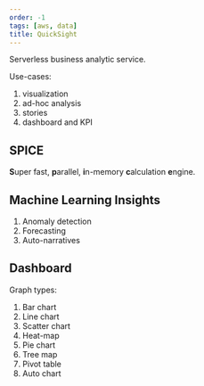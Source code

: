 ```yaml
---
order: -1
tags: [aws, data]
title: QuickSight
---
```


Serverless business analytic service.

Use-cases:
1. visualization
2. ad-hoc analysis
3. stories
4. dashboard and KPI

## SPICE

**S**uper fast, **p**arallel, **i**n-memory **c**alculation **e**ngine.

## Machine Learning Insights

1. Anomaly detection
2. Forecasting
3. Auto-narratives

## Dashboard

Graph types:
1. Bar chart
2. Line chart
3. Scatter chart
4. Heat-map
5. Pie chart
6. Tree map
7. Pivot table
8. Auto chart
